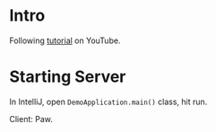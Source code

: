 # Intro
Following [tutorial](https://www.youtube.com/watch?v=vtPkZShrvXQ&list=TLPQMjQwNTIwMjAdTxuqRJIm3A&index=1) on YouTube.

# Starting Server 
In IntelliJ, open `DemoApplication.main()` class, hit run.

Client: Paw.

